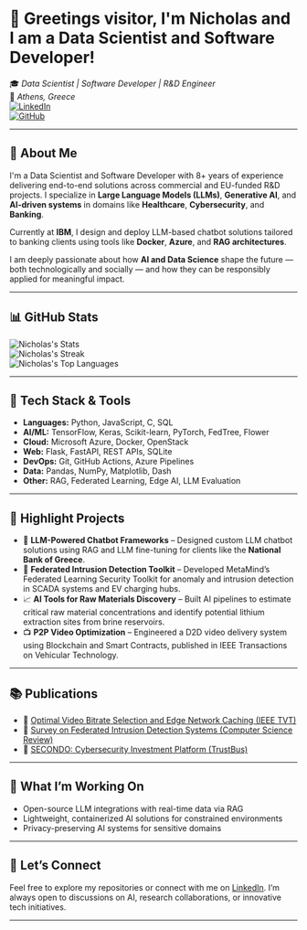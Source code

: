 # 👋 Greetings visitor, I'm Nicholas and I am a Data Scientist and Software Developer!

🎓 *Data Scientist | Software Developer | R&D Engineer*<br/>
📍 *Athens, Greece*<br/>
[![LinkedIn](https://img.shields.io/badge/LinkedIn-0077B5?logo=linkedin&logoColor=white&style=flat-square)](https://www.linkedin.com/in/nepiskopos)<br/>
[![GitHub](https://img.shields.io/badge/GitHub-181717?logo=github&logoColor=white&style=flat-square)](https://github.com/nepiskopos)

---

## 💼 About Me

I'm a Data Scientist and Software Developer with 8+ years of experience delivering end-to-end solutions across commercial and EU-funded R&D projects. I specialize in **Large Language Models (LLMs)**, **Generative AI**, and **AI-driven systems** in domains like **Healthcare**, **Cybersecurity**, and **Banking**.

Currently at **IBM**, I design and deploy LLM-based chatbot solutions tailored to banking clients using tools like **Docker**, **Azure**, and **RAG architectures**.

I am deeply passionate about how **AI and Data Science** shape the future — both technologically and socially — and how they can be responsibly applied for meaningful impact.

---

## 📊 GitHub Stats

![Nicholas's Stats](https://github-readme-stats.vercel.app/api?username=nepiskopos&theme=slateorange&show_icons=true&hide_border=true&count_private=true)<br/>
![Nicholas's Streak](https://github-readme-streak-stats.herokuapp.com/?user=nepiskopos&theme=slateorange&hide_border=true)<br/>
![Nicholas's Top Languages](https://github-readme-stats.vercel.app/api/top-langs/?username=nepiskopos&theme=slateorange&show_icons=true&hide_border=true&layout=compact)

---

## 🔧 Tech Stack & Tools

- **Languages:** Python, JavaScript, C, SQL
- **AI/ML:** TensorFlow, Keras, Scikit-learn, PyTorch, FedTree, Flower
- **Cloud:** Microsoft Azure, Docker, OpenStack
- **Web:** Flask, FastAPI, REST APIs, SQLite
- **DevOps:** Git, GitHub Actions, Azure Pipelines
- **Data:** Pandas, NumPy, Matplotlib, Dash
- **Other:** RAG, Federated Learning, Edge AI, LLM Evaluation

---

## 🚀 Highlight Projects

- 💬 **LLM-Powered Chatbot Frameworks** – Designed custom LLM chatbot solutions using RAG and LLM fine-tuning for clients like the **National Bank of Greece**.
- 🧠 **Federated Intrusion Detection Toolkit** – Developed MetaMind’s Federated Learning Security Toolkit for anomaly and intrusion detection in SCADA systems and EV charging hubs.
- 📈 **AI Tools for Raw Materials Discovery** – Built AI pipelines to estimate critical raw material concentrations and identify potential lithium extraction sites from brine reservoirs.
- 📺 **P2P Video Optimization** – Engineered a D2D video delivery system using Blockchain and Smart Contracts, published in IEEE Transactions on Vehicular Technology.

---

## 📚 Publications

- 📖 [Optimal Video Bitrate Selection and Edge Network Caching (IEEE TVT)](https://doi.org/10.1109/TVT.2023.3329662)
- 📖 [Survey on Federated Intrusion Detection Systems (Computer Science Review)](https://doi.org/10.1016/j.cosrev.2024.100717)
- 📖 [SECONDO: Cybersecurity Investment Platform (TrustBus)](https://doi.org/10.1007/978-3-030-58986-8_5)

---

## 🧩 What I’m Working On

- Open-source LLM integrations with real-time data via RAG
- Lightweight, containerized AI solutions for constrained environments
- Privacy-preserving AI systems for sensitive domains

---

## 🤝 Let’s Connect

Feel free to explore my repositories or connect with me on [LinkedIn](https://www.linkedin.com/in/nepiskopos).
I’m always open to discussions on AI, research collaborations, or innovative tech initiatives.

<!-- Email hidden intentionally -->
<!-- Contact: nepisko [at] gmail [dot] com -->

---
